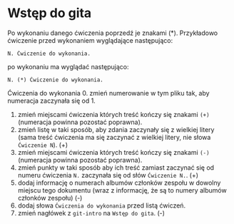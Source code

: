 # Wstęp do gita

Po wykonaniu danego ćwiczenia poprzedź je znakami (*).
Przykładowo ćwiczenie przed wykonaniem wyglądające następująco:
```
N. Ćwiczenie do wykonania.
```
po wykonaniu ma wyglądać następująco:
```
N. (*) Ćwiczenie do wykonania.
```
Ćwiczenia do wykonania
0. zmień numerowanie w tym pliku tak, aby numeracja zaczynała się od 1.
1. zmień miejscami ćwiczenia których treść kończy się znakami `(+)` (numeracja powinna pozostać poprawna).
2. zmień listę w taki sposób, aby zdania zaczynały się z wielkiej litery (sama treść ćwiczenia ma się zaczynać z wielkiej litery, nie słowa `Ćwiczenie N`). (+)
3. zmień miejscami ćwiczenia których treść kończy się znakami `(-)` (numeracja powinna pozostać poprawna).
4. zmień punkty w taki sposób aby ich treść zamiast zaczynać się od numeru ćwiczenia `N.` zaczynała się od słów `Ćwiczenie N.`. (+)
5. dodaj informację o numerach albumów członków zespołu w dowolny miejscu tego dokumentu (wraz z informację, że są to numery albumów członków zespołu) (-)
6. dodaj słowa `Ćwiczenia do wykonania` przed listą ćwiczeń.
7. zmień nagłówek z `git-intro` na `Wstęp do gita`. (-)
